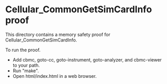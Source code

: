 Cellular_CommonGetSimCardInfo proof
==============

This directory contains a memory safety proof for Cellular_CommonGetSimCardInfo.

To run the proof.
* Add cbmc, goto-cc, goto-instrument, goto-analyzer, and cbmc-viewer
  to your path.
* Run "make".
* Open html/index.html in a web browser.